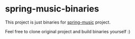 # spring-music-binaries

This project is just binaries for [spring-music](https://github.com/cloudfoundry-samples/spring-music) project.

Feel free to clone original project and build binaries yourself :)


